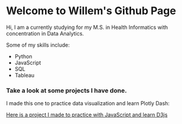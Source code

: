 # Welcome to Willem's Github Page

Hi, I am a currently studying for my M.S. in Health Informatics with concentration in Data Analytics.

Some of my skills include:

- Python
- JavaScript
- SQL
- Tableau

### Take a look at some projects I have done.

I made this one to practice data visualization and learn Plotly Dash:

[Here is a project I made to practice with JavaScript and learn D3js](https://yoozernaym.github.io/healthinsuranceD3js/)

